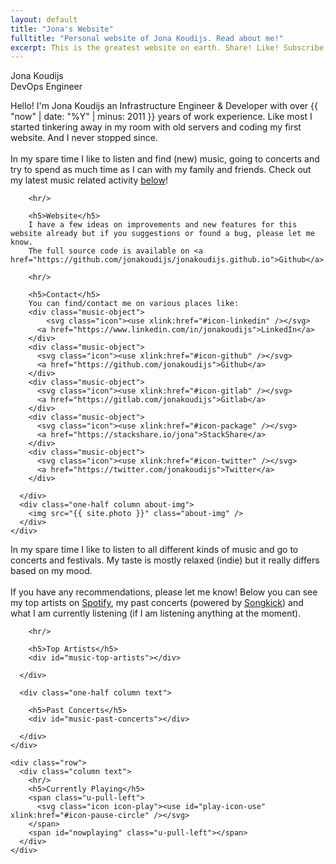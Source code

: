 ```yaml
---
layout: default
title: "Jona's Website"
fulltitle: "Personal website of Jona Koudijs. Read about me!"
excerpt: This is the greatest website on earth. Share! Like! Subscribe! I'm dead inside!
---
```


<!-- block: hero -->

<div class="section">

  <div class="container hero">
    <div class="row content-block hero-name header-text">
      <div class="column">Jona Koudijs</div>
    </div>
    <div class="row content-block hero-title header-text">
      <div class="column" id="hero-title">DevOps Engineer</div>
    </div>
  </div>

  <div class="container main-line hero-line"></div>

</div>

<!-- block: about -->

<div class="section" id="about">

  <div class="container main-line main-line-top"></div>

  <a class="anchor"></a>
  <div class="container">
    <div class="row">
      <div class="one-half column text">
        Hello! I'm Jona Koudijs an Infrastructure Engineer & Developer with over {{ "now" | date: "%Y" | minus: 2011 }} years of work experience.
        Like most I started tinkering away in my room with old servers and coding my first website. And I never stopped since.
        <br/><br/>
        In my spare time I like to listen and find (new) music, going to concerts and try to spend as much time as I can with my family and friends.
        Check out my latest music related activity <a href="#music">below</a>!

        <hr/>

        <h5>Website</h5>
        I have a few ideas on improvements and new features for this website already but if you suggestions or found a bug, please let me know.
        The full source code is available on <a href="https://github.com/jonakoudijs/jonakoudijs.github.io">Github</a>.

        <hr/>

        <h5>Contact</h5>
        You can find/contact me on various places like:
        <div class="music-object">
            <svg class="icon"><use xlink:href="#icon-linkedin" /></svg>
          <a href="https://www.linkedin.com/in/jonakoudijs">LinkedIn</a>
        </div>
        <div class="music-object">
          <svg class="icon"><use xlink:href="#icon-github" /></svg>
          <a href="https://github.com/jonakoudijs">Github</a>
        </div>
        <div class="music-object">
          <svg class="icon"><use xlink:href="#icon-gitlab" /></svg>
          <a href="https://gitlab.com/jonakoudijs">Gitlab</a>
        </div>
        <div class="music-object">
          <svg class="icon"><use xlink:href="#icon-package" /></svg>
          <a href="https://stackshare.io/jona">StackShare</a>
        </div>
        <div class="music-object">
          <svg class="icon"><use xlink:href="#icon-twitter" /></svg>
          <a href="https://twitter.com/jonakoudijs">Twitter</a>
        </div>

      </div>
      <div class="one-half column about-img">
        <img src="{{ site.photo }}" class="about-img" />
      </div>
    </div>
  </div>

  <div class="container main-line main-line-bottom"></div>

</div>

<!-- block: music -->

<div class="section" id="music">

  <div class="container main-line main-line-top"></div>

  <div class="container">
    <div class="row">
      <div class="one-half column text">
        In my spare time I like to listen to all different kinds of music and go to concerts and festivals.
        My taste is mostly relaxed (indie) but it really differs based on my mood.
        <br/><br/>
        If you have any recommendations, please let me know! Below you can see my top artists on
        <a href="https://www.spotify.com">Spotify</a>, my past concerts (powered by <a href="https://www.songkick.com/home">Songkick</a>)
        and what I am currently listening (if I am listening anything at the moment).

        <hr/>

        <h5>Top Artists</h5>
        <div id="music-top-artists"></div>

      </div>

      <div class="one-half column text">

        <h5>Past Concerts</h5>
        <div id="music-past-concerts"></div>

      </div>
    </div>

    <div class="row">
      <div class="column text">
        <hr/>
        <h5>Currently Playing</h5>
        <span class="u-pull-left">
          <svg class="icon icon-play"><use id="play-icon-use" xlink:href="#icon-pause-circle" /></svg>
        </span>
        <span id="nowplaying" class="u-pull-left"></span>
      </div>
    </div>
  </div>

</div>
